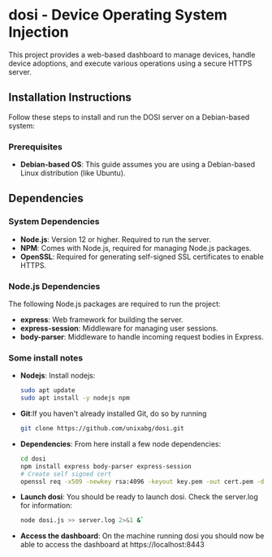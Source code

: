 # dosi - Device Operating System Injection
This project provides a web-based dashboard to manage devices, handle device adoptions, and execute various operations using a secure HTTPS server.

## Installation Instructions

Follow these steps to install and run the DOSI server on a Debian-based system:

### Prerequisites

- **Debian-based OS**: This guide assumes you are using a Debian-based Linux distribution (like Ubuntu).
## Dependencies
### System Dependencies
- **Node.js**: Version 12 or higher. Required to run the server.
- **NPM**: Comes with Node.js, required for managing Node.js packages.
- **OpenSSL**: Required for generating self-signed SSL certificates to enable HTTPS.
### Node.js Dependencies
The following Node.js packages are required to run the project:
- **express**: Web framework for building the server.
- **express-session**: Middleware for managing user sessions.
- **body-parser**: Middleware to handle incoming request bodies in Express.
### Some install notes
- **Nodejs**: Install nodejs:
  ```bash
  sudo apt update
  sudo apt install -y nodejs npm
  ```
- **Git**:If you haven't already installed Git, do so by running
  ```bash
  git clone https://github.com/unixabg/dosi.git
  ```
- **Dependencies**: From here install a few node dependencies:
  ```bash
  cd dosi
  npm install express body-parser express-session
  # Create self signed cert
  openssl req -x509 -newkey rsa:4096 -keyout key.pem -out cert.pem -days 365 -nodes -passout pass: -subj "/C=US/ST=State/L=Locality/O=Organization/CN=localhost"
  ```
- **Launch dosi**: You should be ready to launch dosi. Check the server.log for information:
  ```bash
  node dosi.js >> server.log 2>&1 &`
  ```
- **Access the dashboard**: On the machine running dosi you should now be able to access the dashboard at https://localhost:8443

